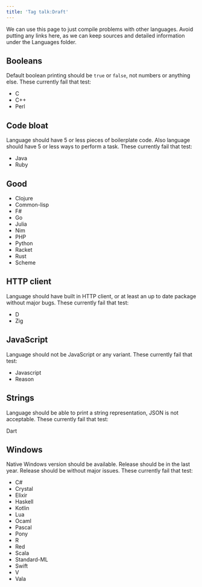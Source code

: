 ```yaml
---
title: 'Tag talk:Draft'
---
```


We can use this page to just compile problems with other languages. Avoid
putting any links here, as we can keep sources and detailed information under
the Languages folder.

## Booleans

Default boolean printing should be `true` or `false`, not numbers or anything
else. These currently fail that test:

- C
- C++
- Perl

## Code bloat

Language should have 5 or less pieces of boilerplate code. Also language should
have 5 or less ways to perform a task. These currently fail that test:

- Java
- Ruby

## Good

- Clojure
- Common-lisp
- F#
- Go
- Julia
- Nim
- PHP
- Python
- Racket
- Rust
- Scheme

## HTTP client

Language should have built in HTTP client, or at least an up to date package
without major bugs. These currently fail that test:

- D
- Zig

## JavaScript

Language should not be JavaScript or any variant. These currently fail that
test:

- Javascript
- Reason

## Strings

Language should be able to print a string representation, JSON is not
acceptable. These currently fail that test:

Dart

## Windows

Native Windows version should be available. Release should be in the last year.
Release should be without major issues. These currently fail that test:

- C#
- Crystal
- Elixir
- Haskell
- Kotlin
- Lua
- Ocaml
- Pascal
- Pony
- R
- Red
- Scala
- Standard-ML
- Swift
- V
- Vala
